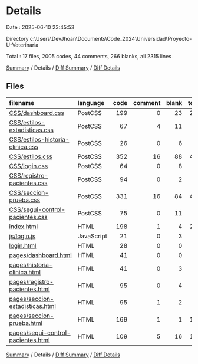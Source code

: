 # Details

Date : 2025-06-10 23:45:53

Directory c:\\Users\\DevJhoan\\Documents\\Code_2024\\Universidad\\Proyecto-U-Veterinaria

Total : 17 files,  2005 codes, 44 comments, 266 blanks, all 2315 lines

[Summary](results.md) / Details / [Diff Summary](diff.md) / [Diff Details](diff-details.md)

## Files
| filename | language | code | comment | blank | total |
| :--- | :--- | ---: | ---: | ---: | ---: |
| [CSS/dashboard.css](/CSS/dashboard.css) | PostCSS | 199 | 0 | 23 | 222 |
| [CSS/estilos-estadisticas.css](/CSS/estilos-estadisticas.css) | PostCSS | 67 | 4 | 11 | 82 |
| [CSS/estilos-historia-clinica.css](/CSS/estilos-historia-clinica.css) | PostCSS | 26 | 0 | 6 | 32 |
| [CSS/estilos.css](/CSS/estilos.css) | PostCSS | 352 | 16 | 88 | 456 |
| [CSS/login.css](/CSS/login.css) | PostCSS | 64 | 0 | 8 | 72 |
| [CSS/registro-pacientes.css](/CSS/registro-pacientes.css) | PostCSS | 94 | 0 | 2 | 96 |
| [CSS/seccion-prueba.css](/CSS/seccion-prueba.css) | PostCSS | 331 | 16 | 84 | 431 |
| [CSS/segui-control-pacientes.css](/CSS/segui-control-pacientes.css) | PostCSS | 75 | 0 | 11 | 86 |
| [index.html](/index.html) | HTML | 198 | 1 | 4 | 203 |
| [js/login.js](/js/login.js) | JavaScript | 21 | 0 | 3 | 24 |
| [login.html](/login.html) | HTML | 28 | 0 | 0 | 28 |
| [pages/dashboard.html](/pages/dashboard.html) | HTML | 41 | 0 | 0 | 41 |
| [pages/historia-clinica.html](/pages/historia-clinica.html) | HTML | 41 | 0 | 3 | 44 |
| [pages/registro-pacientes.html](/pages/registro-pacientes.html) | HTML | 95 | 0 | 4 | 99 |
| [pages/seccion-estadisticas.html](/pages/seccion-estadisticas.html) | HTML | 95 | 1 | 2 | 98 |
| [pages/seccion-prueba.html](/pages/seccion-prueba.html) | HTML | 169 | 1 | 1 | 171 |
| [pages/segui-control-pacientes.html](/pages/segui-control-pacientes.html) | HTML | 109 | 5 | 16 | 130 |

[Summary](results.md) / Details / [Diff Summary](diff.md) / [Diff Details](diff-details.md)